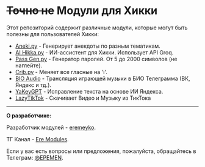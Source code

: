 # ~~Точно не~~ Модули для Хикки

Этот репозиторий содержит различные модули, которые могут быть полезны для пользователей Хикки:

- [Aneki.py](https://github.com/eremeyko/ne_Hikka/blob/master/Aneki.py) - Генерирует анекдоты по разным тематикам.
- [AI Hikka.py](https://github.com/eremeyko/ne_Hikka/blob/master/AI%20Hikka.py) - ИИ-ассистент для Хикки. Использует API Groq.
- [Pass Gen.py](https://github.com/eremeyko/ne_Hikka/blob/master/Passgen.py) - Генератор паролей. От 5 до 2000 символов (не наглейте).
- [Crib.py](https://github.com/eremeyko/ne_Hikka/blob/master/crib.py) - Меняет все гласные на 'i'.
- [BIO Audio](https://github.com/eremeyko/ne_Hikka/blob/master/BIO%20Audio.py) - Трансляция играющей музыки в БИО Телеграмма (ВК, Яндекс и тд.).
- [YaKeyGPT](https://github.com/eremeyko/ne_Hikka/blob/master/YaKeyGPT.py) - Исправление текста на основе ИИ Яндекса.
- [LazyTikTok](https://github.com/eremeyko/ne_Hikka/blob/master/LazyTikTok.py) - Скачивает Видео и Музыку из ТикТока
---

**О разработчике:**

Разработчик модулей - [eremeyko](https://github.com/eremeyko).

ТГ Канал - [Ere Modules](https://t.me/eremod).

Если у вас есть вопросы или предложения, пожалуйста, обращайтесь в Телеграм: [@EPEMEN](https://t.me/EPEMEN).
